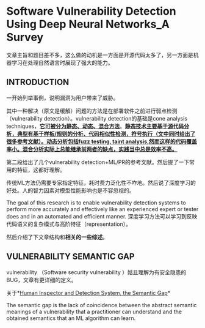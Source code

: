 # Software Vulnerability Detection Using Deep Neural Networks_A Survey

文章主旨和题目差不多，这么做的动机是一方面是开源代码太多了，另一方面是机器学习在处理自然语言时展现了强大的能力。



## INTRODUCTION

一开始列举事例，说明漏洞为用户带来了威胁。

其中一种解决（原文是缓解）问题的方法是在部署软件之前进行弱点检测（vulnerability detection）。vulnerability detection的基础是cone analysis techniques，**<u>它可被分为静态、动态、混合方法</u>**。**<u>静态技术主要基于源代码分析，典型有基于样板/规则的分析、代码相似性检测，符号执行（文中同时给出了很多参考文献）。动态分析包括fuzz testing, taint analysis,然而这样的代码覆盖率小。混合分析实际上总能继承前两者的缺点，实践当中总是效率不高。</u>**

第二段给出了几个vulnerability detection+ML/PR的参考文献。然后提了一下常用的特征，这都好理解。

传统ML方法仍需要专家指定特征，耗时费力泛化性不咋地。然后说了深度学习的好处。人的智力因素对模型性能影响也是不容忽视的。

The goal of this research is to enable vulnerability detection systems to perform more accurately and effectively like an experienced expert or tester does and in an automated and efficient manner. 深度学习方法可以学习到反映代码语义的复杂模式与高阶特征（representation）。

然后介绍了下文章结构和**相关的一些综述**。



## VULNERABILITY SEMANTIC GAP

vulnerability （Software security vulnerability ）姑且理解为有安全隐患的BUG，文章有更详细的定义。

关于*<u>Human Inspector and Detection System, the Semantic Gap</u>*

The semantic gap is the lack of coincidence between the abstract semantic meanings of a vulnerability that a practitioner can understand and the obtained semantics that an ML algorithm can learn.





